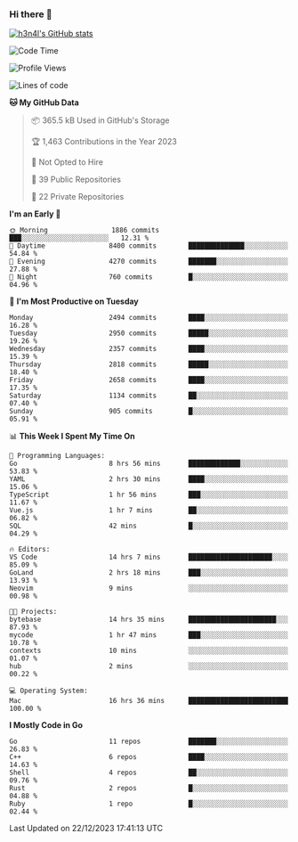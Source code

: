 ### Hi there 👋

[![h3n4l's GitHub stats](https://github-readme-stats.vercel.app/api?username=h3n4l&count_private=true&show_icons=true&theme=radical)](https://github.com/h3n4l/github-readme-stats)

<!--START_SECTION:waka-->
![Code Time](http://img.shields.io/badge/Code%20Time-1%2C806%20hrs%2038%20mins-blue)

![Profile Views](http://img.shields.io/badge/Profile%20Views-1-blue)

![Lines of code](https://img.shields.io/badge/From%20Hello%20World%20I%27ve%20Written-4.0%20million%20lines%20of%20code-blue)

**🐱 My GitHub Data** 

> 📦 365.5 kB Used in GitHub's Storage 
 > 
> 🏆 1,463 Contributions in the Year 2023
 > 
> 🚫 Not Opted to Hire
 > 
> 📜 39 Public Repositories 
 > 
> 🔑 22 Private Repositories 
 > 
**I'm an Early 🐤** 

```text
🌞 Morning                1886 commits        ███░░░░░░░░░░░░░░░░░░░░░░   12.31 % 
🌆 Daytime                8400 commits        ██████████████░░░░░░░░░░░   54.84 % 
🌃 Evening                4270 commits        ███████░░░░░░░░░░░░░░░░░░   27.88 % 
🌙 Night                  760 commits         █░░░░░░░░░░░░░░░░░░░░░░░░   04.96 % 
```
📅 **I'm Most Productive on Tuesday** 

```text
Monday                   2494 commits        ████░░░░░░░░░░░░░░░░░░░░░   16.28 % 
Tuesday                  2950 commits        █████░░░░░░░░░░░░░░░░░░░░   19.26 % 
Wednesday                2357 commits        ████░░░░░░░░░░░░░░░░░░░░░   15.39 % 
Thursday                 2818 commits        █████░░░░░░░░░░░░░░░░░░░░   18.40 % 
Friday                   2658 commits        ████░░░░░░░░░░░░░░░░░░░░░   17.35 % 
Saturday                 1134 commits        ██░░░░░░░░░░░░░░░░░░░░░░░   07.40 % 
Sunday                   905 commits         █░░░░░░░░░░░░░░░░░░░░░░░░   05.91 % 
```


📊 **This Week I Spent My Time On** 

```text
💬 Programming Languages: 
Go                       8 hrs 56 mins       █████████████░░░░░░░░░░░░   53.83 % 
YAML                     2 hrs 30 mins       ████░░░░░░░░░░░░░░░░░░░░░   15.06 % 
TypeScript               1 hr 56 mins        ███░░░░░░░░░░░░░░░░░░░░░░   11.67 % 
Vue.js                   1 hr 7 mins         ██░░░░░░░░░░░░░░░░░░░░░░░   06.82 % 
SQL                      42 mins             █░░░░░░░░░░░░░░░░░░░░░░░░   04.29 % 

🔥 Editors: 
VS Code                  14 hrs 7 mins       █████████████████████░░░░   85.09 % 
GoLand                   2 hrs 18 mins       ███░░░░░░░░░░░░░░░░░░░░░░   13.93 % 
Neovim                   9 mins              ░░░░░░░░░░░░░░░░░░░░░░░░░   00.98 % 

🐱‍💻 Projects: 
bytebase                 14 hrs 35 mins      ██████████████████████░░░   87.93 % 
mycode                   1 hr 47 mins        ███░░░░░░░░░░░░░░░░░░░░░░   10.78 % 
contexts                 10 mins             ░░░░░░░░░░░░░░░░░░░░░░░░░   01.07 % 
hub                      2 mins              ░░░░░░░░░░░░░░░░░░░░░░░░░   00.22 % 

💻 Operating System: 
Mac                      16 hrs 36 mins      █████████████████████████   100.00 % 
```

**I Mostly Code in Go** 

```text
Go                       11 repos            ███████░░░░░░░░░░░░░░░░░░   26.83 % 
C++                      6 repos             ████░░░░░░░░░░░░░░░░░░░░░   14.63 % 
Shell                    4 repos             ██░░░░░░░░░░░░░░░░░░░░░░░   09.76 % 
Rust                     2 repos             █░░░░░░░░░░░░░░░░░░░░░░░░   04.88 % 
Ruby                     1 repo              █░░░░░░░░░░░░░░░░░░░░░░░░   02.44 % 
```




 Last Updated on 22/12/2023 17:41:13 UTC
<!--END_SECTION:waka-->

